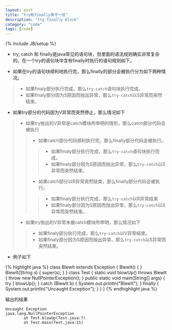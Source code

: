 ```yaml
---
layout: post
title: "try和finally来干一仗"
description: "try finally block"
category: "code"
tags: [code]
---
```

{% include JB/setup %}

- try, catch 和 finally是java常见的语句块，但里面的语法规则确实非常复杂的。在一个try的语句块中含有finally时执行的语句规则如下。

- 如果在try的语句块顺利地执行完，那么finally的部分会被执行分为如下两种情况。
> - 如果finaly部分执行完成，那么`try-catch`语句块执行完成。
> - 如果finaly部分因为S原因而抛出异常，那么`try-catch`以S异常而突然结束。

- 如果try部分的代码因为V异常而突然停止，那么情况如下
> - 如果try抛出的V异常是catch模块所申明的情形，那么catch部分代码会被执行
>> - 如果catch部分代码顺利执行完，那么finally部分代码会被执行。
>>> - 如果finaly部分执行完成，那么`try-catch`语句块执行完成。
>>> - 如果finaly部分因为S原因而抛出异常，那么`try-catch`以S异常而突然结束。
>> - 如果catch部分以R异常突然结束，那么finally部分代码会被执行。
>>> - 如果finaly部分执行完成，那么`try-catch`以R异常结束
>>> - 如果finaly部分因为S原因而抛出异常，那么`try-catch`以S异常而突然结束。
> - 如果try抛出的V异常未被catch模块所申明，那么情况如下
>> - 如果finaly部分执行完成，那么`try-catch`以V异常结束。
>> - 如果finaly部分因为S原因而抛出异常，那么`try-catch`以S异常而突然结束。

- 例子如下

{% highlight java %}
class BlewIt extends Exception {
        BlewIt() { }
        BlewIt(String s) { super(s); }
}
class Test {
        static void blowUp() throws BlewIt {
                throw new NullPointerException();
        }
        public static void main(String[] args) {
                try {
                        blowUp();
                } catch (BlewIt b) {
                        System.out.println("BlewIt");
                } finally {
                        System.out.println("Uncaught Exception");
                }
        }
}
{% endhighlight java %}

输出的结果

```
Uncaught Exception
java.lang.NullPointerException
        at Test.blowUp(Test.java:7)
        at Test.main(Test.java:11)
```